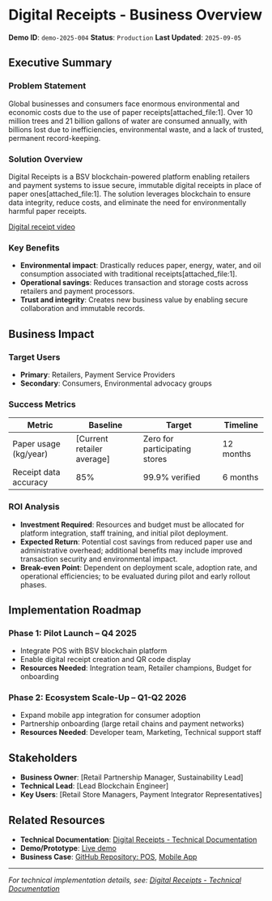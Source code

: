 # Digital Receipts - Business Overview

**Demo ID**: `demo-2025-004`
**Status**: `Production`
**Last Updated**: `2025-09-05`

## Executive Summary

### Problem Statement
Global businesses and consumers face enormous environmental and economic costs due to the use of paper receipts[attached_file:1]. Over 10 million trees and 21 billion gallons of water are consumed annually, with billions lost due to inefficiencies, environmental waste, and a lack of trusted, permanent record-keeping.

### Solution Overview
Digital Receipts is a BSV blockchain-powered platform enabling retailers and payment systems to issue secure, immutable digital receipts in place of paper ones[attached_file:1]. The solution leverages blockchain to ensure data integrity, reduce costs, and eliminate the need for environmentally harmful paper receipts.

[Digital receipt video](../../../assets/demos/videos/digital-receipt/Digital-receipt.mov)

### Key Benefits
- **Environmental impact**: Drastically reduces paper, energy, water, and oil consumption associated with traditional receipts[attached_file:1].
- **Operational savings**: Reduces transaction and storage costs across retailers and payment processors.
- **Trust and integrity**: Creates new business value by enabling secure collaboration and immutable records.

## Business Impact

### Target Users
- **Primary**: Retailers, Payment Service Providers
- **Secondary**: Consumers, Environmental advocacy groups

### Success Metrics
| Metric                  | Baseline                   | Target                 | Timeline          |
|-------------------------|----------------------------|------------------------|-------------------|
| Paper usage (kg/year)   | [Current retailer average] | Zero for participating stores | 12 months         |
| Receipt data accuracy   | 85%                        | 99.9% verified         | 6 months          |

### ROI Analysis
- **Investment Required**: Resources and budget must be allocated for platform integration, staff training, and initial pilot deployment.
- **Expected Return**: Potential cost savings from reduced paper use and administrative overhead; additional benefits may include improved transaction security and environmental impact.
- **Break-even Point**: Dependent on deployment scale, adoption rate, and operational efficiencies; to be evaluated during pilot and early rollout phases.

## Implementation Roadmap

### Phase 1: Pilot Launch – Q4 2025
- Integrate POS with BSV blockchain platform
- Enable digital receipt creation and QR code display
- **Resources Needed**: Integration team, Retailer champions, Budget for onboarding

### Phase 2: Ecosystem Scale-Up – Q1-Q2 2026
- Expand mobile app integration for consumer adoption
- Partnership onboarding (large retail chains and payment networks)
- **Resources Needed**: Developer team, Marketing, Technical support staff

## Stakeholders

- **Business Owner**: [Retail Partnership Manager, Sustainability Lead]
- **Technical Lead**: [Lead Blockchain Engineer]
- **Key Users**: [Retail Store Managers, Payment Integrator Representatives]

## Related Resources

- **Technical Documentation**: [Digital Receipts - Technical Documentation](./technical-digital-reciept.md)
- **Demo/Prototype**: [Live demo](https://digital-receipts-us-1.bsvb.tech/)
- **Business Case**: [GitHub Repository: POS](https://github.com/bsv-blockchain-demos/digital-receipts-pos), [Mobile App](https://github.com/bsv-blockchain-demos/digital-receipts-mobile)

---
*For technical implementation details, see: [Digital Receipts - Technical Documentation](./technical-digital-reciept.md)*

